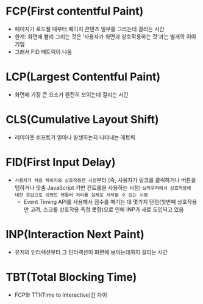 [](https://vercel.com/docs/speed-insights#core-web-vitals-explained)

# FCP(First contentful Paint)

- 페이지가 로드될 때부터 페이지 콘텐츠 일부를 그리는데 걸리는 시간
- 한계: 화면에 빨리 그리는 것은 ‘사용자가 화면과 상호작용하는 것’과는 별개의 이야기임
- 그래서 FID 메트릭이 나옴

# LCP(Largest Contentful Paint)

- 화면에 가장 큰 요소가 완전히 보이는데 걸리는 시간

# CLS(Cumulative Layout Shift)

- 레이아웃 쉬프트가 얼마나 발생하는지 나타내는 매트릭

# FID(First Input Delay)

- `사용자가 처음 페이지와 상호작용한 시점`부터 (즉, 사용자가 링크를 클릭하거나 버튼을 탭하거나 맞춤 JavaScript 기반 컨트롤을 사용하는 시점) `브라우저에서 상호작용에 대한 응답으로 이벤트 핸들러 처리를 실제로 시작할 수 있는 시점`
    - Event Timing API를 사용해서 점수를 매기는 데 몇가지 단점(첫번째 상호작용만 고려, 스크롤 상호작용 측정 못함)으로 인해 INP가 새로 도입되고 있음

# INP(Interaction Next Paint)

- 유저의 인터렉션부터 그 인터랙션이 화면에 보이는데까지 걸리는 시간

# TBT(Total Blocking Time)

- FCP와 TTI(Time to Interactive)간 차이